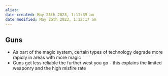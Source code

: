 ```yaml
---
alias: 
date created: May 25th 2023, 1:11:39 am
date modified: May 25th 2023, 1:12:17 am
---
```

## Guns
- As part of the magic system, certain types of technology degrade more rapidly in areas with more magic
- Guns get less reliable the further west you go - this explains the limited weaponry and the high misfire rate